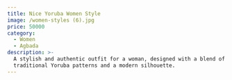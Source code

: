 ```yaml
---
title: Nice Yoruba Women Style
image: /women-styles (6).jpg
price: 50000
category:
  - Women
  - Agbada
description: >-
  A stylish and authentic outfit for a woman, designed with a blend of
  traditional Yoruba patterns and a modern silhouette.
---
```


